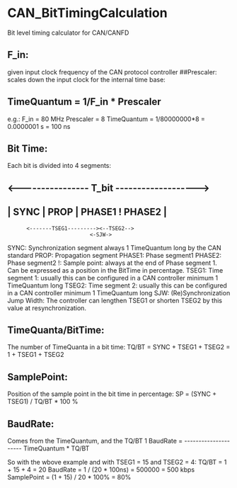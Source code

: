 # CAN_BitTimingCalculation
Bit level timing calculator for CAN/CANFD

## F_in:
given input clock frequency of the CAN protocol controller
##Prescaler:
scales down the input clock for the internal time base:

## TimeQuantum = 1/F_in * Prescaler
e.g.:
F_in        = 80 MHz
Prescaler   = 8
TimeQuantum = 1/80000000*8 = 0.0000001 s = 100 ns

## Bit Time:
Each bit is divided into 4 segments:

<---------------- T_bit ------------------->
--------------------------------------------
|  SYNC   |  PROP   |  PHASE1   !  PHASE2  |
--------------------------------------------
          <-------TSEG1---------><--TSEG2-->
                              <-SJW->

SYNC:   Synchronization segment
            always 1 TimeQuantum long by the CAN standard
PROP:   Propagation segment
PHASE1: Phase segment1
PHASE2: Phase segment2
!:      Sample point: always at the end of Phase segment 1. Can be expressed as a
            position in the BitTime in percentage.
TSEG1:  Time segment 1: usually this can be configured in a CAN controller
            minimum 1 TimeQuantum long
TSEG2:  Time segment 2: usually this can be configured in a CAN controller
            minimum 1 TimeQuantum long
SJW:    (Re)Synchronization Jump Width: The controller can lengthen TSEG1 or
        shorten TSEG2 by this value at resynchronization.

## TimeQuanta/BitTime:
The number of TimeQuanta in a bit time:
    TQ/BT = SYNC + TSEG1 + TSEG2 = 1 + TSEG1 + TSEG2

## SamplePoint:
Position of the sample point in the bit time in percentage:
    SP = (SYNC + TSEG1) / TQ/BT * 100 %

## BaudRate:
Comes from the TimeQuantum, and the TQ/BT
                     1
BaudRate = ---------------------
            TimeQuantum * TQ/BT

So with the wbove example and with TSEG1 = 15 and TSEG2 = 4:
    TQ/BT = 1 + 15 + 4 = 20
    BaudRate = 1 / (20 * 100ns) = 500000 = 500 kbps
    SamplePoint = (1 + 15) / 20 * 100% = 80%

